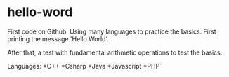 # hello-word
First code on Github.
Using many languages to practice the basics.
First printing the message 'Hello World'.

After that, a test with fundamental arithmetic operations to test the basics.

Languages:
*C++
*Csharp
*Java
*Javascript
*PHP
